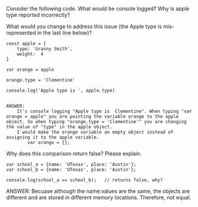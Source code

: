 Consider the following code.  What would be console logged?  Why is apple type reported incorrectly?

What would you change to address this issue (the Apple type is mis-represented in the last line below)?

    const apple = {
        type: 'Granny Smith',
        weight:  4
    }

    var orange = apple

    orange.type = 'Clementine'

    console.log('Apple type is ', apple.type)


    ANSWER: 
        It's console logging "Apple type is  Clementine". When typing "var orange = apple" you are pointing the variable orange to the apple object. So when typing "orange.type = 'Clementine'" you are changing the value of "type" in the apple object.
        I would make the orange variable an empty object instead of assigning it to the apple variable.
            var orange = {};



Why does this comparison return false?  Please explain.

    var school_a = {name: 'UTexas', place: 'Austin'};
    var school_b = {name: 'UTexas', place: 'Austin'};

    console.log(school_a == school_b);   // returns false, why?


ANSWER: 
    Becuase although the name:values are the same,  the objects are different and are stored in different memory locations. Therefore, not equal.